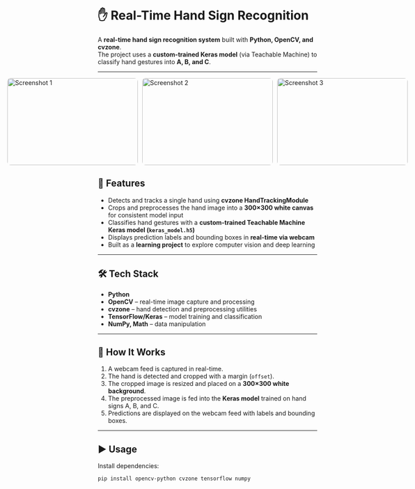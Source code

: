 # ✋ Real-Time Hand Sign Recognition

A **real-time hand sign recognition system** built with **Python, OpenCV, and cvzone**.  
The project uses a **custom-trained Keras model** (via Teachable Machine) to classify hand gestures into **A, B, and C**.  

---

<div style="display: flex; justify-content: center; gap: 10px;">
  <img src="https://github.com/user-attachments/assets/589b1e4d-bc11-4dd7-a145-208e76013429" 
       alt="Screenshot 1" style="width: 300px; height: 200px; object-fit: cover; border-radius: 8px;">
  <img src="https://github.com/user-attachments/assets/fcbc4158-606d-4a3d-9fbd-44b017222608" 
       alt="Screenshot 2" style="width: 300px; height: 200px; object-fit: cover; border-radius: 8px;">
  <img src="https://github.com/user-attachments/assets/05c697c3-b625-4711-a884-f1eca0bdc8f9" 
       alt="Screenshot 3" style="width: 300px; height: 200px; object-fit: cover; border-radius: 8px;">
</div>





## 🚀 Features
- Detects and tracks a single hand using **cvzone HandTrackingModule**  
- Crops and preprocesses the hand image into a **300×300 white canvas** for consistent model input  
- Classifies hand gestures with a **custom-trained Teachable Machine Keras model (`keras_model.h5`)**  
- Displays prediction labels and bounding boxes in **real-time via webcam**  
- Built as a **learning project** to explore computer vision and deep learning  

---

## 🛠️ Tech Stack
- **Python**  
- **OpenCV** – real-time image capture and processing  
- **cvzone** – hand detection and preprocessing utilities  
- **TensorFlow/Keras** – model training and classification  
- **NumPy, Math** – data manipulation  

---

## 📂 How It Works
1. A webcam feed is captured in real-time.  
2. The hand is detected and cropped with a margin (`offset`).  
3. The cropped image is resized and placed on a **300×300 white background**.  
4. The preprocessed image is fed into the **Keras model** trained on hand signs A, B, and C.  
5. Predictions are displayed on the webcam feed with labels and bounding boxes.  

---

## ▶️ Usage

Install dependencies:
```bash
pip install opencv-python cvzone tensorflow numpy
